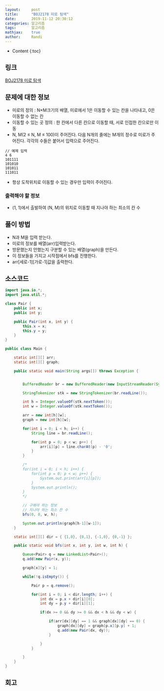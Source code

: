 ```yaml
---
layout:     post
title:      "BOJ2178 미로 탐색"
date:       2019-11-12 20:30:12
categories: 알고리즘
tags:       알고리즘
mathjax:    true
author:     Randi
---
```


* Content
{:toc}

## 링크

[BOJ2178 미로 탐색](https://www.acmicpc.net/problem/2178)



## 문제에 대한 정보

- 미로의 정의 : N×M크기의 배열, 미로에서 1은 이동할 수 있는 칸을 나타내고, 0은 이동할 수 없는 칸
- 이동할 수 있는 곳 정의 : 한 칸에서 다른 칸으로 이동할 때, 서로 인접한 칸으로만 이동
- N, M(2 ≤ N, M ≤ 100)이 주어진다. 다음 N개의 줄에는 M개의 정수로 미로가 주어진다. 각각의 수들은 붙어서 입력으로 주어진다.

```text
// 예제 입력
4 6
101111
101010
101011
111011
```
-  항상 도착위치로 이동할 수 있는 경우만 입력이 주어진다.

### 출력해야 할 정보

- (1, 1)에서 출발하여 (N, M)의 위치로 이동할 때 지나야 하는 최소의 칸 수

## 풀이 방법

- N과 M을 입력 받는다.
- 미로의 정보를 배열(arr)입력받는다.
- 방문했는지 안했는지 구분할 수 있는 배열(graph)을 만든다.
- 이 정보들을 가지고 시작점에서 bfs를 진행한다.
- arr[세로-1][가로-1]값을 출력한다.


## 소스코드

```java
import java.io.*;
import java.util.*;

class Pair {
	public int x;
	public int y;

	public Pair(int x, int y) {
		this.x = x;
		this.y = y;
	}
}

public class Main {

	static int[][] arr;
	static int[][] graph;

    public static void main(String args[]) throws Exception {


    	BufferedReader br = new BufferedReader(new InputStreamReader(System.in));

		StringTokenizer stk = new StringTokenizer(br.readLine());

		int h = Integer.valueOf(stk.nextToken());
    	int w = Integer.valueOf(stk.nextToken());

    	arr = new int[h][w];
    	graph = new int[h][w];

    	for(int i = 0; i < h; i++) {
    		String line = br.readLine();

    		for(int p = 0; p < w; p++) {
    			arr[i][p] = line.charAt(p) - '0';
    		}
    	}

    	/*
    	for(int i = 0; i < h; i++) {
    		for(int p = 0; p < w; p++) {
    			System.out.print(arr[i][p]);
    		}
    		System.out.println();
    	}
    	*/

    	// 구해야 하는 정보
    	// 지나야 하는 최소 칸 수
		bfs(0, 0, w, h);

		System.out.println(graph[h-1][w-1]);
    }

	static int[][] dir = { {1,0}, {0,1}, {-1,0}, {0,-1} };

    public static void bfs(int x, int y, int w, int h) {

    	Queue<Pair> q = new LinkedList<Pair>();
    	q.add(new Pair(x, y));

    	graph[x][y] = 1;

    	while(!q.isEmpty()) {

    		Pair p = q.remove();

    		for(int i = 0; i < dir.length; i++) {
    			int dx = p.x + dir[i][0];
    			int dy = p.y + dir[i][1];

    			if(dx >= 0 && dy >= 0 && dx < h && dy < w) {

    				if(arr[dx][dy] == 1 && graph[dx][dy] == 0) {
    					graph[dx][dy] = graph[p.x][p.y] + 1;
        				q.add(new Pair(dx, dy));
    				}

    			}
    		}

    	}
    }
}
```

## 회고
